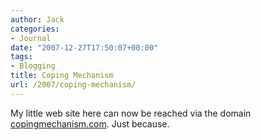 ```yaml
---
author: Jack
categories:
- Journal
date: "2007-12-27T17:50:07+00:00"
tags:
- Blogging
title: Coping Mechanism
url: /2007/coping-mechanism/
---
```


My little web site here can now be reached via the domain [copingmechanism.com][1]. Just because.

 [1]: http://www.copingmechanism.com/